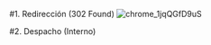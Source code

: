 #1. Redirección (302 Found)
![chrome_1jqQGfD9uS](https://github.com/user-attachments/assets/45e4e443-5752-4aaf-9538-ad921aa16139)

#2. Despacho (Interno)
